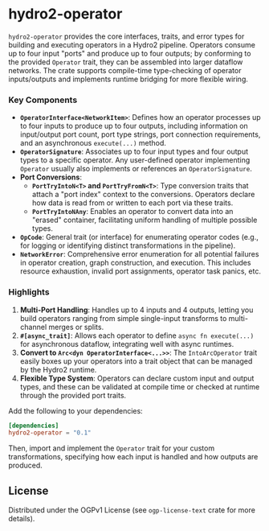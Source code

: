 # hydro2-operator

`hydro2-operator` provides the core interfaces, traits, and error types for building and executing operators in a Hydro2 pipeline. Operators consume up to four input "ports" and produce up to four outputs; by conforming to the provided `Operator` trait, they can be assembled into larger dataflow networks. The crate supports compile-time type-checking of operator inputs/outputs and implements runtime bridging for more flexible wiring.

### Key Components

- **`OperatorInterface<NetworkItem>`**: Defines how an operator processes up to four inputs to produce up to four outputs, including information on input/output port count, port type strings, port connection requirements, and an asynchronous `execute(...)` method.
- **`OperatorSignature`**: Associates up to four input types and four output types to a specific operator. Any user-defined operator implementing `Operator` usually also implements or references an `OperatorSignature`.
- **Port Conversions**:
  - **`PortTryIntoN<T>` and `PortTryFromN<T>`**: Type conversion traits that attach a "port index" context to the conversions. Operators declare how data is read from or written to each port via these traits. 
  - **`PortTryIntoNAny`**: Enables an operator to convert data into an "erased" container, facilitating uniform handling of multiple possible types.
- **`OpCode`**: General trait (or interface) for enumerating operator codes (e.g., for logging or identifying distinct transformations in the pipeline).
- **`NetworkError`**: Comprehensive error enumeration for all potential failures in operator creation, graph construction, and execution. This includes resource exhaustion, invalid port assignments, operator task panics, etc.

### Highlights

1. **Multi-Port Handling**: Handles up to 4 inputs and 4 outputs, letting you build operators ranging from simple single-input transforms to multi-channel merges or splits.
2. **`#[async_trait]`**: Allows each operator to define `async fn execute(...)` for asynchronous dataflow, integrating well with async runtimes.
3. **Convert to `Arc<dyn OperatorInterface<...>>`**: The `IntoArcOperator` trait easily boxes up your operators into a trait object that can be managed by the Hydro2 runtime.
4. **Flexible Type System**: Operators can declare custom input and output types, and these can be validated at compile time or checked at runtime through the provided port traits.

Add the following to your dependencies:

```toml
[dependencies]
hydro2-operator = "0.1"
```

Then, import and implement the `Operator` trait for your custom transformations, specifying how each input is handled and how outputs are produced.

## License

Distributed under the OGPv1 License (see `ogp-license-text` crate for more details).
